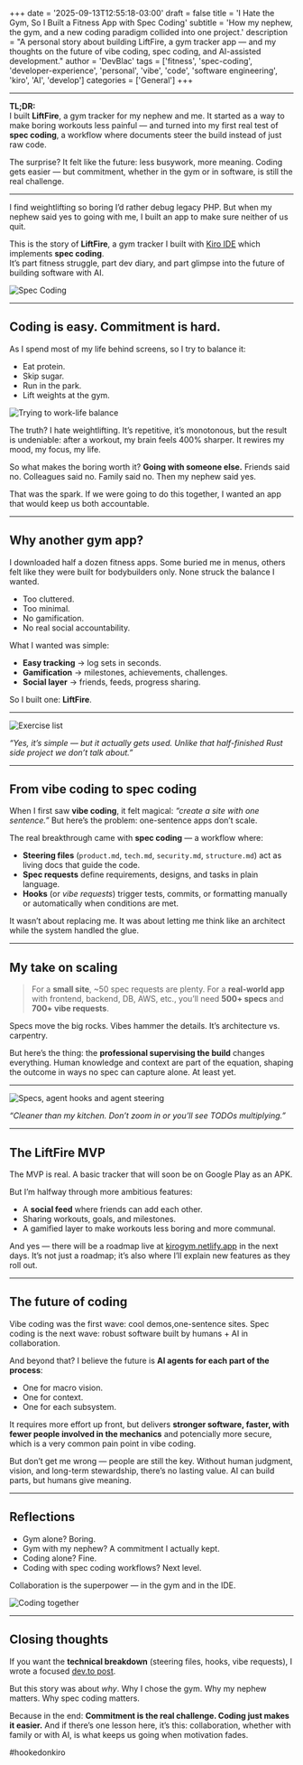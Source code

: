 +++
date = '2025-09-13T12:55:18-03:00'
draft = false
title = 'I Hate the Gym, So I Built a Fitness App with Spec Coding'
subtitle = 'How my nephew, the gym, and a new coding paradigm collided into one project.'
description = "A personal story about building LiftFire, a gym tracker app — and my thoughts on the future of vibe coding, spec coding, and AI-assisted development."
author = 'DevBlac'
tags = ['fitness', 'spec-coding', 'developer-experience', 'personal', 'vibe', 'code', 'software engineering', 'kiro', 'AI', 'develop']
categories = ['General']
+++

---

**TL;DR:**  
I built **LiftFire**, a gym tracker for my nephew and me. It started as a way to make boring workouts less painful — and turned into my first real test of **spec coding**, a workflow where documents steer the build instead of just raw code.  

The surprise? It felt like the future: less busywork, more meaning. Coding gets easier — but commitment, whether in the gym or in software, is still the real challenge.  

---

I find weightlifting so boring I’d rather debug legacy PHP.
But when my nephew said yes to going with me, I built an app to make sure neither of us quit.

This is the story of **LiftFire**, a gym tracker I built with [Kiro IDE](https://kiro.dev) which implements **spec coding**.  
It’s part fitness struggle, part dev diary, and part glimpse into the future of building software with AI.

![Spec Coding](https://github.com/devblac/devblac.github.io/blob/main/assets/20250913-gymtracker-futurespecs.png?raw=true)

---

## Coding is easy. Commitment is hard.

As I spend most of my life behind screens, so I try to balance it:
- Eat protein.
- Skip sugar.
- Run in the park.
- Lift weights at the gym.

![Trying to work-life balance](https://raw.githubusercontent.com/devblac/devblac.github.io/refs/heads/main/assets/20250913-gymtracker-balance.png)

The truth? I hate weightlifting. It’s repetitive, it’s monotonous, but the result is undeniable: after a workout, my brain feels 400% sharper. It rewires my mood, my focus, my life.

So what makes the boring worth it? **Going with someone else.**
Friends said no. Colleagues said no. Family said no.
Then my nephew said yes.

That was the spark. If we were going to do this together, I wanted an app that would keep us both accountable.

---

## Why another gym app?

I downloaded half a dozen fitness apps. Some buried me in menus, others felt like they were built for bodybuilders only. None struck the balance I wanted.  

- Too cluttered.
- Too minimal.
- No gamification.
- No real social accountability.

What I wanted was simple:  
- **Easy tracking** → log sets in seconds.
- **Gamification** → milestones, achievements, challenges.
- **Social layer** → friends, feeds, progress sharing.

So I built one: **LiftFire**.

---

![Exercise list](https://github.com/devblac/devblac.github.io/blob/main/assets/20250913-gymtracker-exercise.jpg?raw=true)

*“Yes, it’s simple — but it actually gets used. Unlike that half-finished Rust side project we don’t talk about.”*

---

## From vibe coding to spec coding  

When I first saw **vibe coding**, it felt magical: *“create a site with one sentence.”*
But here’s the problem: one-sentence apps don’t scale.

The real breakthrough came with **spec coding** — a workflow where:
- **Steering files** (`product.md`, `tech.md`, `security.md`, `structure.md`) act as living docs that guide the code.
- **Spec requests** define requirements, designs, and tasks in plain language.
- **Hooks** (or *vibe requests*) trigger tests, commits, or formatting manually or automatically when conditions are met.

It wasn’t about replacing me. It was about letting me think like an architect while the system handled the glue.

---

## My take on scaling

> For a **small site**, ~50 spec requests are plenty.
> For a **real-world app** with frontend, backend, DB, AWS, etc., you’ll need **500+ specs** and **700+ vibe requests**.

Specs move the big rocks.
Vibes hammer the details.
It’s architecture vs. carpentry.

But here’s the thing: the **professional supervising the build** changes everything. Human knowledge and context are part of the equation, shaping the outcome in ways no spec can capture alone. At least yet.

---

![Specs, agent hooks and agent steering](https://dev-to-uploads.s3.amazonaws.com/uploads/articles/liwy1aa8ladf4zl38l4e.jpg)

*“Cleaner than my kitchen. Don’t zoom in or you’ll see TODOs multiplying.”*  

---

## The LiftFire MVP  

The MVP is real. A basic tracker that will soon be on Google Play as an APK.

But I’m halfway through more ambitious features:
- A **social feed** where friends can add each other.
- Sharing workouts, goals, and milestones.
- A gamified layer to make workouts less boring and more communal.

And yes — there will be a roadmap live at [kirogym.netlify.app](https://kirogym.netlify.app) in the next days.
It’s not just a roadmap; it’s also where I’ll explain new features as they roll out.

---

## The future of coding

Vibe coding was the first wave: cool demos,one-sentence sites.
Spec coding is the next wave: robust software built by humans + AI in collaboration.

And beyond that? I believe the future is **AI agents for each part of the process**:
- One for macro vision.
- One for context.
- One for each subsystem.

It requires more effort up front, but delivers **stronger software, faster, with fewer people involved in the mechanics** and potencially more secure, which is a very common pain point in vibe coding. 

But don’t get me wrong — people are still the key. Without human judgment, vision, and long-term stewardship, there’s no lasting value. AI can build parts, but humans give meaning.

---

## Reflections

- Gym alone? Boring.
- Gym with my nephew? A commitment I actually kept.
- Coding alone? Fine.
- Coding with spec coding workflows? Next level.

Collaboration is the superpower — in the gym and in the IDE.


![Coding together](https://github.com/devblac/devblac.github.io/blob/main/assets/20250913-gymtracker-coding.png?raw=true)


---

## Closing thoughts

If you want the **technical breakdown** (steering files, hooks, vibe requests), I wrote a focused [dev.to post](https://dev.to/devblac/spec-coding-with-kiro-my-experience-building-liftfire-g0n).

But this story was about *why*.
Why I chose the gym.
Why my nephew matters.
Why spec coding matters.

Because in the end:
**Commitment is the real challenge. Coding just makes it easier.**
And if there’s one lesson here, it’s this: collaboration, whether with family or with AI, is what keeps us going when motivation fades.

#hookedonkiro
